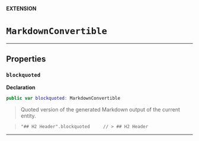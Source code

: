 **EXTENSION**
# `MarkdownConvertible`

--------------------

## Properties
### `blockquoted`

**Declaration**
```swift
public var blockquoted: MarkdownConvertible
```



> Quoted version of the generated Markdown output of the current entity.

>     "## H2 Header".blockquoted     // > ## H2 Header

--------------------


